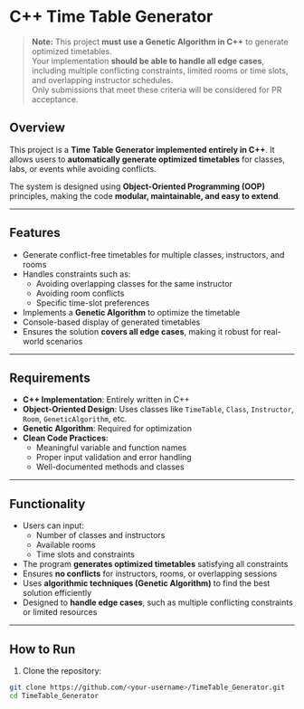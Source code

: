 # C++ Time Table Generator

> **Note:** This project **must use a Genetic Algorithm in C++** to generate optimized timetables.  
> Your implementation **should be able to handle all edge cases**, including multiple conflicting constraints, limited rooms or time slots, and overlapping instructor schedules.  
> Only submissions that meet these criteria will be considered for PR acceptance.

## Overview
This project is a **Time Table Generator implemented entirely in C++**. It allows users to **automatically generate optimized timetables** for classes, labs, or events while avoiding conflicts.

The system is designed using **Object-Oriented Programming (OOP)** principles, making the code **modular, maintainable, and easy to extend**.  

---

## Features
- Generate conflict-free timetables for multiple classes, instructors, and rooms
- Handles constraints such as:
  - Avoiding overlapping classes for the same instructor
  - Avoiding room conflicts
  - Specific time-slot preferences
- Implements a **Genetic Algorithm** to optimize the timetable
- Console-based display of generated timetables
- Ensures the solution **covers all edge cases**, making it robust for real-world scenarios

---

## Requirements
- **C++ Implementation**: Entirely written in C++
- **Object-Oriented Design**: Uses classes like `TimeTable`, `Class`, `Instructor`, `Room`, `GeneticAlgorithm`, etc.
- **Genetic Algorithm**: Required for optimization
- **Clean Code Practices**:  
  - Meaningful variable and function names  
  - Proper input validation and error handling  
  - Well-documented methods and classes  

---

## Functionality
- Users can input:
  - Number of classes and instructors
  - Available rooms
  - Time slots and constraints
- The program **generates optimized timetables** satisfying all constraints
- Ensures **no conflicts** for instructors, rooms, or overlapping sessions
- Uses **algorithmic techniques (Genetic Algorithm)** to find the best solution efficiently
- Designed to **handle edge cases**, such as multiple conflicting constraints or limited resources

---



## How to Run
1. Clone the repository:

```bash
git clone https://github.com/<your-username>/TimeTable_Generator.git
cd TimeTable_Generator
